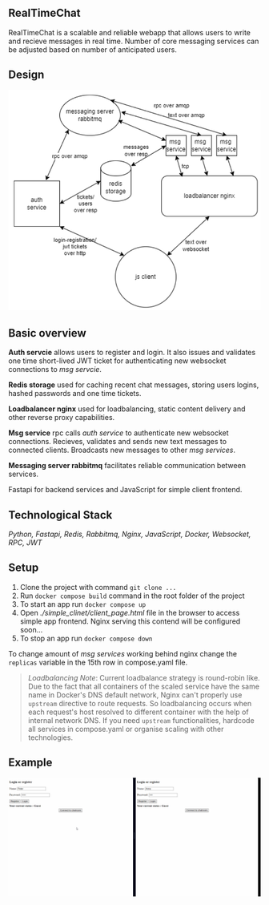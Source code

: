 ## RealTimeChat

RealTimeChat is a scalable and reliable webapp that allows users to write and recieve messages in real time. Number of core messaging services can be adjusted based on number of anticipated users.

## Design

![App design](readmecontent/RTCA.png)

## Basic overview

 **Auth servcie** allows users to register and login. It also issues and validates one time short-lived JWT ticket for authenticating new websocket connections to *msg servcie*.

 **Redis storage** used for caching recent chat messages, storing users logins, hashed passwords and one time tickets.

 **Loadbalancer nginx** used for loadbalancing, static content delivery and other reverse proxy capabilities.

 **Msg service** rpc calls *auth service* to authenticate new websocket connections. Recieves, validates and sends new text messages to connected clients. Broadcasts new messages to other *msg services*.

 **Messaging server rabbitmq** facilitates reliable communication between services. 
 
 Fastapi for backend services and JavaScript for simple client frontend.

 ## Technological Stack

*Python, Fastapi, Redis, Rabbitmq, Nginx, JavaScript, Docker, Websocket, RPC, JWT* 

## Setup

1. Clone the project with command `git clone ...`
2. Run `docker compose build` command in the root folder of the project
3. To start an app run `docker compose up`
4. Open *./simple_clinet/client_page.html* file in the browser to access simple app frontend. Nginx serving this contend will be configured soon...
4. To stop an app run `docker compose down`


To change amount of *msg services* working behind nginx change the `replicas` variable in the 15th row in compose.yaml file.

>*Loadbalancing Note*: Current loadbalance strategy is round-robin like. Due to the fact that all containers of the scaled service have the same name in Docker's DNS default network, Nginx can't properly use `upstream` directive to route requests. So loadbalancing occurs when each request's host resolved to different container with the help of internal network DNS.
If you need `upstream` functionalities, hardcode all services in compose.yaml or organise scaling with other technologies.

## Example
![Basic scenario](/readmecontent/RealTimeChat_scenario.gif)